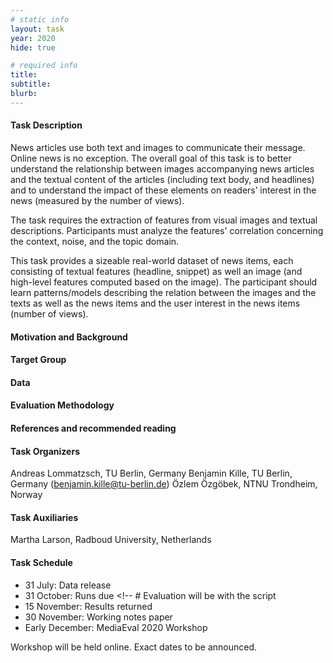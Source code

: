 ```yaml
---
# static info
layout: task
year: 2020
hide: true

# required info
title:
subtitle:
blurb:
---
```


<!-- # please respect the structure below-->


#### Task Description
News articles use both text and images to communicate their message. Online news is no exception. The overall goal of this task is to better understand the relationship between images accompanying news articles and the textual content of the articles (including text body, and headlines) and to understand the impact of these elements on readers’ interest in the news (measured by the number of views). 

The task requires the extraction of features from visual images and textual descriptions. Participants must analyze the features' correlation concerning the context, noise, and the topic domain.

This task provides a sizeable real-world dataset of news items, each consisting of textual features (headline, snippet) as well an image (and high-level features computed based on the image). The participant should learn patterns/models describing the relation between the images and the texts as well as the news items and the user interest in the news items (number of views).

#### Motivation and Background

#### Target Group


#### Data


#### Evaluation Methodology


#### References and recommended reading
<!-- # Please use the ACM format for references https://www.acm.org/publications/authors/reference-formatting (but no DOI needed)-->
<!-- # The paper title should be a hyperlink leading to the paper online-->


#### Task Organizers
Andreas Lommatzsch, TU Berlin, Germany
Benjamin Kille, TU Berlin, Germany (benjamin.kille@tu-berlin.de)
Özlem Özgöbek, NTNU Trondheim, Norway

#### Task Auxiliaries
Martha Larson, Radboud University, Netherlands

#### Task Schedule
* 31 July: Data release <!-- # Replace XX with your date. Latest possible is 31 July-->
* 31 October: Runs due <!-- # Evaluation will be with the script
* 15 November: Results returned  <!-- Fixed. Please do not change-->
* 30 November: Working notes paper  <!-- Fixed. Please do not change-->
* Early December: MediaEval 2020 Workshop <!-- Fixed. Please do not change-->

Workshop will be held online. Exact dates to be announced.
